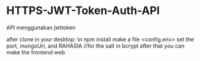 # HTTPS-JWT-Token-Auth-API
API menggunakan jwttoken



after clone in your desktop: \n
npm install
make a file <config.env>
set the port, mongoUri, and RAHASIA //for the salt in bcrypt
after that you can make the frontend web
